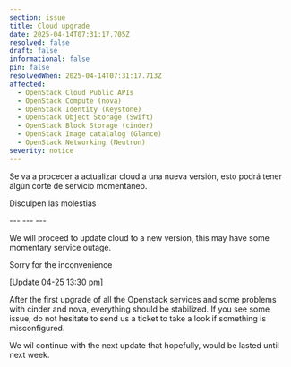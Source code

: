 ```yaml
---
section: issue
title: Cloud upgrade
date: 2025-04-14T07:31:17.705Z
resolved: false
draft: false
informational: false
pin: false
resolvedWhen: 2025-04-14T07:31:17.713Z
affected:
  - OpenStack Cloud Public APIs
  - OpenStack Compute (nova)
  - OpenStack Identity (Keystone)
  - OpenStack Object Storage (Swift)
  - OpenStack Block Storage (cinder)
  - OpenStack Image catalalog (Glance)
  - OpenStack Networking (Neutron)
severity: notice
---
```

Se va a proceder a actualizar cloud a una nueva versión, esto podrá tener algún corte de servicio momentaneo.

Disculpen las molestias

\-﻿-- --- ---

We will proceed to update cloud to a new version, this may have some momentary service outage.

Sorry for the inconvenience

\[Update 04-25 13:30 pm]

After the first upgrade of all the Openstack services and some problems with cinder and nova, everything should be stabilized. If you see some issue, do not hesitate to send us a ticket to take a look if something is misconfigured. 

We wil continue with the next update that hopefully, would be lasted until next week.